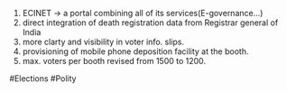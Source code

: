 1. ECINET -> a portal combining all of its services(E-governance...)
2. direct integration of death registration data from Registrar general of India
3. more clarty and visibility in voter info. slips.
4. provisioning of mobile phone deposition facility at the booth.
5. max. voters per booth revised from 1500 to 1200.


#Elections #Polity 